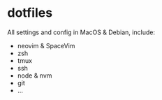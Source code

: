 # dotfiles 
All settings and config in MacOS & Debian, include:
- neovim & SpaceVim
- zsh
- tmux
- ssh
- node & nvm
- git
- ...


